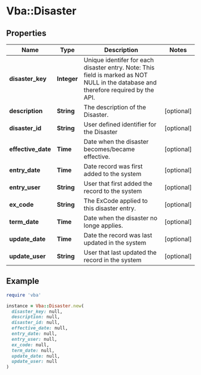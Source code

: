 # Vba::Disaster

## Properties

| Name | Type | Description | Notes |
| ---- | ---- | ----------- | ----- |
| **disaster_key** | **Integer** | Unique identifer for each disaster entry. Note: This field is marked as NOT NULL in the database and therefore required by the API. |  |
| **description** | **String** | The description of the Disaster. | [optional] |
| **disaster_id** | **String** | User defined identifier for the Disaster | [optional] |
| **effective_date** | **Time** | Date when the disaster becomes/became effective. | [optional] |
| **entry_date** | **Time** | Date record was first added to the system | [optional] |
| **entry_user** | **String** | User that first added the record to the system | [optional] |
| **ex_code** | **String** | The ExCode applied to this disaster entry. | [optional] |
| **term_date** | **Time** | Date when the disaster no longe applies. | [optional] |
| **update_date** | **Time** | Date the record was last updated in the system | [optional] |
| **update_user** | **String** | User that last updated the record in the system | [optional] |

## Example

```ruby
require 'vba'

instance = Vba::Disaster.new(
  disaster_key: null,
  description: null,
  disaster_id: null,
  effective_date: null,
  entry_date: null,
  entry_user: null,
  ex_code: null,
  term_date: null,
  update_date: null,
  update_user: null
)
```

